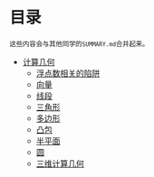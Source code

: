 目录
====

<small>这些内容会与其他同学的`SUMMARY.md`合并起来。</small>

* [计算几何](CG/README.md)
	* [浮点数相关的陷阱](CG/float-point-pitfall.md)
	* [向量](CG/vector.md)
	* [线段](CG/segment.md)
	* [三角形](CG/triangle.md)
	* [多边形](CG/polygon.md)
	* [凸包](CG/convex.md)
	* [半平面](CG/halfplane.md)
	* [圆](CG/circle.md)
	* [三维计算几何](CG/3d.md)
